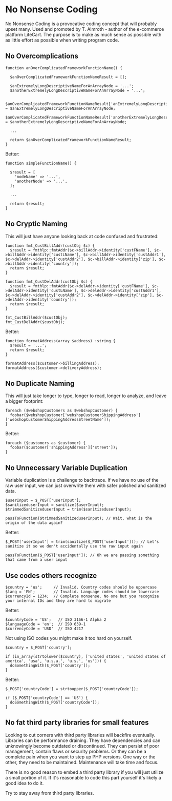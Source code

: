 
# No Nonsense Coding

No Nonsense Coding is a provocative coding concept that will probably upset many. Used and promoted by T. Almroth - author of the e-commerce platform LiteCart.
The purpose is to make as much sense as possible with as little effort as possible when writing program code.


## No Overcomplications

    function anOverComplicatedFrameworkFunctionName() {

      $anOverComplicatedFrameworkFunctionNameResult = [];

      $anExtremelyLongDescriptiveNameForAnArrayNode = '...';
      $anotherExtremelyLongDescriptiveNameForAnArrayNode = '...';

      $anOverComplicatedFrameworkFunctionNameResult['anExtremelyLongDescriptiveNameForAnArrayNode'] = $anExtremelyLongDescriptiveNameForAnArrayNode;
      $anOverComplicatedFrameworkFunctionNameResult['anotherExtremelyLongDescriptiveNameForAnArrayNode'] = $anotherExtremelyLongDescriptiveNameForAnArrayNode;

      ...

      return $anOverComplicatedFrameworkFunctionNameResult;
    }

Better:

    function simpleFunctionName() {

      $result = [
        'nodeName' => '...',
        'anotherNode' => '...',
      ];

      ...

      return $result;
    }


## No Cryptic Naming

This will just have anyone looking back at code confused and frustrated:

    function fmt_CustBillAddr(custObj $c) {
      $result = fmthlp::fmtAddr($c->billAddr->identity['custFName'], $c->billAddr->identity['custLName'], $c->billAddr->identity['custAddr1'], $c->delAddr->identity['custAddr2'], $c->billAddr->identity['zip'], $c->billAddr->identity['country']);
      return $result;
    }

    function fmt_CustDelAddr(custObj $c) {
      $result = fmthlp::fmtAddr($c->delAddr->identity['custFName'], $c->delAddr->identity['custLName'], $c->delAddr->identity['custAddr1'], $c->delAddr->identity['custAddr2'], $c->delAddr->identity['zip'], $c->delAddr->identity['country']);
      return $result;
    }

    fmt_CustBillAddr($custObj);
    fmt_CustDelAddr($custObj);

Better:

    function formatAddress(array $address) :string {
      $result = '...';
      return $result;
    }

    formatAddress($customer->billingAddress);
    formatAddress($customer->deliveryAddress);

## No Duplicate Naming

This will just take longer to type, longer to read, longer to analyze, and leave a bigger footprint:

    foreach ($webshopCustomers as $webshopCustomer) {
      foobar($webshopCustomer['webshopCustomerShippingAddress']['webshopCustomerShippingAddressStreetName']);
    }

Better:

    foreach ($customers as $customer) {
      foobar($customer['shippingAddress']['street']);
    }


## No Unnecessary Variable Duplication

Variable duplication is a challenge to backtrace. If we have no use of the raw user input, we can just overwrite them with safer polished and sanitized data.

    $userInput = $_POST['userInput'];
    $sanitizeduserInput = sanitize($userInput);
    $trimmedSanitizeduserInput = trim($sanitizeduserInput);

    passToFunction($trimmedSanitizeduserInput); // Wait, what is the origin of the data again?

Better:

    $_POST['userInput'] = trim(sanitize($_POST['userInput'])); // Let's sanitize it so we don't accidentally use the raw input again

    passToFunction($_POST['userInput']); // Oh we are passing something that came from a user input


## Use codes others recognize

    $country = 'us';     // Invalid. Country codes should be uppercase
    $lang = 'EN';        // Invalid. Language codes should be lowercase
    $currencyId = 1234;  // Complete nonsense. No one but you recognize your internal IDs and they are hard to migrate

Better:

    $countryCode = 'US';   // ISO 3166-1 Alpha 2
    $languageCode = 'en';  // ISO 639-1
    $currencyCode = 'USD'  // ISO 4217


Not using ISO codes you might make it too hard on yourself.

    $country = $_POST['country'];

    if (in_array(strtolower($country), ['united states', 'united states of america', 'usa', 'u.s.a.', 'u.s.', 'us'])) {
      doSomethingWith($_POST['country']);
    }

Better:

    $_POST['countryCode'] = strtoupper($_POST['countryCode']);

    if ($_POST['countryCode'] == 'US') {
      doSomethingWith($_POST['countryCode']);
    }


## No fat third party libraries for small features

Looking to cut corners with third party libraries will backfire eventually. Libraries can be performance draining. They have dependencies and can unknowingly become outdated or discontinued. They can persist of poor management, contain flaws or security problems. Or they can be a complete pain when you want to step up PHP versions. One way or the other, they need to be maintained. Maintenance will take time and focus.

There is no good reason to embed a third party library if you will just utilize a small portion of it. If it's reasonable to code this part yourself it's likely a good idea to do it.

Try to stay away from third party libraries.


